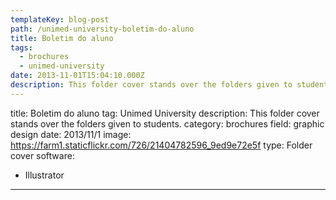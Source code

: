 ```yaml
---
templateKey: blog-post
path: /unimed-university-boletim-do-aluno
title: Boletim do aluno
tags:
  - brochures
  - unimed-university
date: 2013-11-01T15:04:10.000Z
description: This folder cover stands over the folders given to students.
---
```


title: Boletim do aluno
tag: Unimed University
description: This folder cover stands over the folders given to students.
category: brochures
field: graphic design
date: 2013/11/1
image: https://farm1.staticflickr.com/726/21404782596_9ed9e72e5f
type: Folder cover
software:
- Illustrator
---
